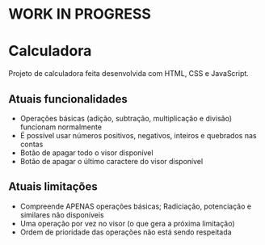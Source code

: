 # WORK IN PROGRESS
# Calculadora
Projeto de calculadora feita desenvolvida com HTML, CSS e JavaScript.

## Atuais funcionalidades
- Operações básicas (adição, subtração, multiplicação e divisão) funcionam normalmente
- É possível usar números positivos, negativos, inteiros e quebrados nas contas
- Botão de apagar todo o visor disponível
- Botão de apagar o último caractere do visor disponível
## Atuais limitações
- Compreende APENAS operações básicas; Radiciação, potenciação e similares não disponíveis
- Uma operação por vez no visor (o que gera a próxima limitação)
- Ordem de prioridade das operações não está sendo respeitada
